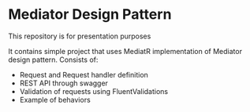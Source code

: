 # Mediator Design Pattern

This repository is for presentation purposes

It contains simple project that uses MediatR implementation of Mediator design pattern. 
Consists of: 
* Request and Request handler definition
* REST API through swagger
* Validation of requests using FluentValidations
* Example of behaviors
